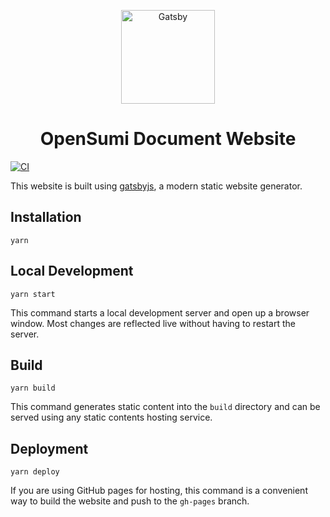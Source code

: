 <p align="center">
  <a href="https://opensumi.com">
    <img alt="Gatsby" src="https://img.alicdn.com/imgextra/i3/O1CN01Rkfi5j1bJrBDnqEtt_!!6000000003445-2-tps-300-300.png" width="150" />
  </a>
</p>
<h1 align="center">
  OpenSumi Document Website
</h1>

[![CI](https://github.com/opensumi/doc/actions/workflows/documentation.yml/badge.svg)](https://github.com/opensumi/doc/actions/workflows/documentation.yml)

This website is built using [gatsbyjs](https://www.gatsbyjs.com/), a modern static website generator.

## Installation

```console
yarn
```

## Local Development

```console
yarn start
```

This command starts a local development server and open up a browser window. Most changes are reflected live without having to restart the server.

## Build

```console
yarn build
```

This command generates static content into the `build` directory and can be served using any static contents hosting service.

## Deployment

```console
yarn deploy
```

If you are using GitHub pages for hosting, this command is a convenient way to build the website and push to the `gh-pages` branch.
